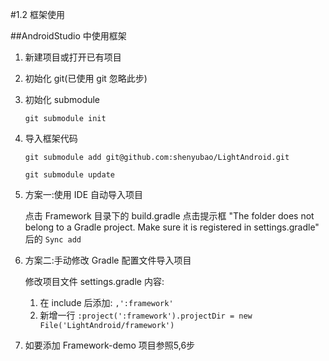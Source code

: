 #1.2 框架使用

##AndroidStudio 中使用框架

1. 新建项目或打开已有项目
2. 初始化 git(已使用 git 忽略此步)
3. 初始化 submodule

	`git submodule init`
4. 导入框架代码

	`git submodule add git@github.com:shenyubao/LightAndroid.git`

	`git submodule update`

5. 方案一:使用 IDE 自动导入项目

	点击 Framework 目录下的 build.gradle 点击提示框 "The folder does not belong to a Gradle project. Make sure it is registered in settings.gradle" 后的 `Sync add`

5. 方案二:手动修改 Gradle 配置文件导入项目

	修改项目文件 settings.gradle 内容:

	1. 在 include 后添加: `,':framework'`
	2. 新增一行 `:project(':framework').projectDir = new File('LightAndroid/framework') `
6. 如要添加 Framework-demo 项目参照5,6步
